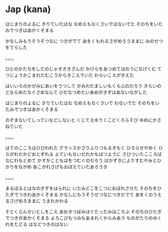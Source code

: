 # Jap (kana)

はじまりのよるに
きりていたはな
なめえもなくさいではないでた
そのちをいたみでつきはあかくそまる

かなしみもうそうそつなに
つきがでて
あをくもれるさがめろうままに
みのせつをてらした

。。。。

ひとのかたちをしたのじゃきききざんだ
かけらをあつめてほのうになげくむ
てつじょうかこまれたむこうからきこえでいた
わらいこえがきえた

はいいろのかがみにあいをうつして
かみわたましいもくらぶのだろう
きらいのとならめたなぐさめなんて
ひだなつめたいあめがきずはあないながした

はじまりのよるに
きりていたはな
なめえもなくさいで
わないでた
そのちをいたみでつきはあかくそまる

のぞまないてしっていなどしないと
くじてえゆうくこどくろらそび
ゆめにかさねていた

。。。。

はてのこころはひびわれた
グラッスかさりふりつもるきもく
ひろらせやめく
ひらがれだかどおとずれる
よていもないだれかもばつように
さびついたこころばなにわもとめて
かすかこともはをつむぐのだろう
はかずきによりすむやみとひかりをながめ
あこがれさげもおぼえていたあろうき

。。。。

まるほるとはなのきずをはられに
いたみどこをこつにおぼれさせた
そのちをひたぎでつきわあかくそまる
かなしにもうそうせつなにつきだでて
あをくのうえるさげめろままに
うまれかわる

そとくらんせいとしをこえ
あおきつぼみはぐたったみほころぶ
そのちのひたぎでつきがあかくそまる
よろこびもつみもあまれくからみあう
ものがたりのゆくれをたどる
はなどつきのはない























